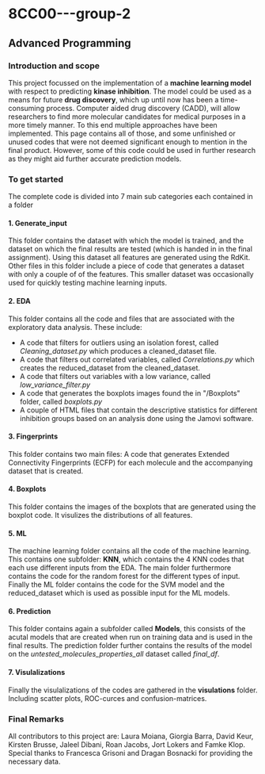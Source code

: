 # 8CC00---group-2
## Advanced Programming

### Introduction and scope
This project focussed on the implementation of a **machine learning model** with respect to predicting **kinase inhibition**. The model could be used as a means for future **drug discovery**, which up until now has been a time-consuming process. Computer aided drug discovery (CADD), will allow researchers to find more molecular candidates for medical purposes in a more timely manner. To this end multiple approaches have been implemented. This page contains all of those, and some unfinished or unused codes that were not deemed significant enough to mention in the final product. However, some of this code could be used in further research as they might aid further accurate prediction models.

### To get started
The complete code is divided into 7 main sub categories each contained in a folder
#### 1. Generate_input
This folder contains the dataset with which the model is trained, and the dataset on which the final results are tested (which is handed in in the final assignment). Using this dataset all features are generated using the RdKit. Other files in this folder include a piece of code that  generates a dataset with only a couple of of the features. This smaller dataset was occasionally used for quickly testing machine learning inputs.

#### 2. EDA
This folder contains all the code and files that are associated with the exploratory data analysis. These include: 
- A code that filters for outliers using an isolation forest, called *Cleaning_dataset.py* which produces a cleaned_dataset file.
- A code that filters out correlated variables, called *Correlations.py* which creates the reduced_dataset from the cleaned_dataset.
- A code that filters out variables with a low variance, called *low_variance_filter.py*
- A code that generates the boxplots images found the in "/Boxplots" folder, called *boxplots.py*
- A couple of HTML files that contain the descriptive statistics for different inhibition groups based on an analysis done using the Jamovi software.

#### 3. Fingerprints
This folder contains two main files: A code that generates Extended Connectivity Fingerprints (ECFP) for each molecule and the accompanying dataset that is created.

#### 4. Boxplots
This folder contains the images of the boxplots that are generated using the boxplot code. It visulizes the distributions of all features.

#### 5. ML
The machine learning folder contains all the code of the machine learning. This contains one subfolder: **KNN**, which contains the 4 KNN codes that each use different inputs from the EDA. The main folder furthermore contains the code for the random forest for the different types of input. Finally the ML folder contains the code for the SVM model and the reduced_dataset which is used as possible input for the ML models.

#### 6. Prediction
This folder contains again a subfolder called **Models**, this consists of the acutal models that are created when run on training data and is used in the final results. The prediction folder further contains the results of the model on the *untested_molecules_properties_all* dataset called *final_df*.

#### 7. Visulalizations
Finally the visulalizations of the codes are gathered in the **visulations** folder. Including scatter plots, ROC-curces and confusion-matrices.

### Final Remarks
All contributors to this project are: Laura Moiana, Giorgia Barra, David Keur, Kirsten Brusse, Jaleel Dibani, Roan Jacobs, Jort Lokers and Famke Klop. Special thanks to Francesca Grisoni and Dragan Bosnacki for providing the necessary data.




